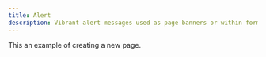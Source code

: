 ```yaml
---
title: Alert
description: Vibrant alert messages used as page banners or within forms.
---
```

This an example of creating a new page.
